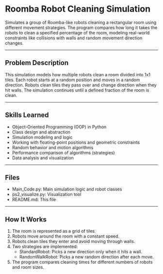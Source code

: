 # Roomba Robot Cleaning Simulation

Simulates a group of Roomba-like robots cleaning a rectangular room using different movement strategies. The program compares how long it takes the robots to clean a specified percentage of the room, modeling real-world constraints like collisions with walls and random movement direction changes.

---

## Problem Description

This simulation models how multiple robots clean a room divided into 1x1 tiles. Each robot starts at a random position and moves in a random direction. Robots clean tiles they pass over and change direction when they hit walls. The simulation continues until a defined fraction of the room is clean.

---

## Skills Learned

- Object-Oriented Programming (OOP) in Python
- Class design and abstraction
- Simulation modeling and logic
- Working with floating-point positions and geometric constraints
- Random behavior and motion algorithms
- Performance comparison of algorithms (strategies)
- Data analysis and visualization

---

## Files

- Main_Code.py: Main simulation logic and robot classes
- ps2_visualize.py: Visualization tool
- README.md: This file

---

## How It Works

1. The room is represented as a grid of tiles.
2. Robots move around the room with a constant speed.
3. Robots clean tiles they enter and avoid moving through walls.
4. Two strategies are implemented:
   - StandardRobot: Picks a new direction only when it hits a wall.
   - RandomWalkRobot: Picks a new random direction after each move.
5. The program compares cleaning times for different numbers of robots and room sizes.
